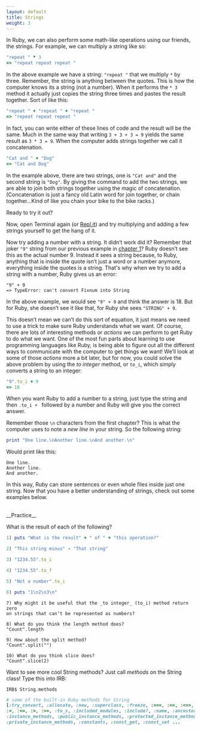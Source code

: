 ```yaml
---
layout: default
title: Strings
weight: 3
---
```


In Ruby, we can also perform some math-like operations using our friends, the strings. For example, we can multiply a string like so:

```ruby
"repeat " * 3 
=> "repeat repeat repeat "
```

In the above example we have a string: `"repeat "` that we multiply ` * ` by three. Remember, the string is anything between the quotes. This is how the computer knows its a string (not a number). When it performs the ` * 3 ` method it actually just copies the string three times and pastes the result together. Sort of like this:

```ruby
"repeat " + "repeat " + "repeat "
=> "repeat repeat repeat "
``` 

In fact, you can write either of these lines of code and the result will be the same. Much in the same way that writing ` 3 + 3 + 3 = 9 ` yields the same result as ` 3 * 3 = 9 `. When the computer adds strings together we call it concatenation.

```ruby
"Cat and " + "Dog"
=> "Cat and Dog"
```

In the example above, there are two strings, one is `"Cat and"` and the second string is `"Dog"`. By giving the command to add the two strings, we are able to join both strings together using the magic of concatenation. (Concatenation is just a fancy old Latin word for join together, or chain together...Kind of like you chain your bike to the bike racks.)

Ready to try it out? 

Now, open Terminal again (or <a href="http://repl.it/languages/Ruby" target="_blank">Repl.it</a>) and try multiplying and adding a few strings yourself to get the hang of it.

Now try adding a number with a string. It didn’t work did it? Remember that joker `"9"` string from our previous example in [chapter 1](/what-is-programming.html)? Ruby doesn’t see this as the actual number 9. Instead it sees a string because, to Ruby, anything that is inside the quote isn’t just a word or a number anymore, everything inside the quotes is a string. That's why when we try to add a string with a number, Ruby gives us an error:

```
"9" + 9
=> TypeError: can't convert Fixnum into String
```

In the above example, we would see `"9" + 9` and think the answer is 18. But for Ruby, she doesn’t see it like that, for Ruby she sees `"STRING" + 9`.

This doesn’t mean we can’t do this sort of equation, it just means we need to use a trick to make sure Ruby understands what we want. Of course, there are lots of interesting methods or _actions_ we can perform to get Ruby to do what we want. One of the most fun parts about learning to use programming languages like Ruby, is being able to figure out all the different ways to communicate with the computer to get things we want! We’ll look at some of those _actions_ more a bit later, but for now, you could solve the above problem by using the _to integer_ method, or `to_i`, which simply converts a string to an integer:

```ruby
"9".to_i + 9
=> 18
```

When you want Ruby to add a number to a string, just type the string and then `.to_i + ` followed by a number and Ruby will give you the correct answer.

Remember those ` \n ` characters from the first chapter? This is what the computer uses to note a _new line_ in your string. So the following string:

```ruby
print "One line.\nAnother line.\nAnd another.\n"
```
Would print like this:

```
One line.
Another line.
And another.
```
In this way, Ruby can store sentences or even whole files inside just one string. Now that you have a better understanding of strings, check out some examples below.

<br />
__Practice__

What is the result of each of the following?

```ruby
1) puts "What is the result" + " of " + "this operation?"

2) "This string minus" - "That string"

3) "1234.55".to_i

4) "1234.55".to_f

5) "Not a number".to_i

6) puts "1\n2\n3\n"
```

```
7) Why might it be useful that the _to integer_ (to_i) method return zero
on strings that can’t be represented as numbers?

8) What do you think the length method does? 
"Count".length

9) How about the split method?
"Count".split("")

10) What do you think slice does?
"Count".slice(2)
```

Want to see more cool String methods? Just call _methods_ on the String class! Type this into IRB:

`IRB$ String.methods`

```ruby
# some of the built-in Ruby methods for String
[:try_convert, :allocate, :new, :superclass, :freeze, :===, :==, :<=>, 
:<, :<=, :>, :>=, :to_s, :included_modules, :include?, :name, :ancestors, 
:instance_methods, :public_instance_methods, :protected_instance_methods, 
:private_instance_methods, :constants, :const_get, :const_set ...
```
